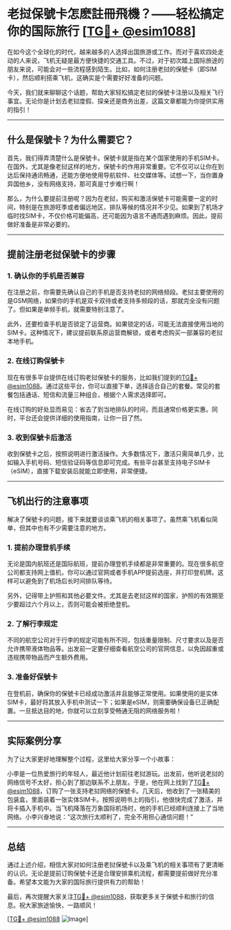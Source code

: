 # 老挝保號卡怎麽註冊飛機？——轻松搞定你的国际旅行 [[TG💪+ @esim1088](https://t.me/s/esim1088)]

在如今这个全球化的时代，越来越多的人选择出国旅游或工作。而对于喜欢四处走动的人来说，飞机无疑是最方便快捷的交通工具。不过，对于初次踏上国际旅途的朋友来说，可能会对一些流程感到陌生。比如，如何注册老挝的保號卡（即SIM卡），然后顺利搭乘飞机，这确实是个需要好好准备的问题。

今天，我们就来聊聊这个话题，帮助大家轻松搞定老挝的保號卡注册以及相关飞行事宜。无论你是计划去老挝度假、探亲还是商务出差，这篇文章都能为你提供实用的指引！

---

## 什么是保號卡？为什么需要它？

首先，我们得弄清楚什么是保號卡。保號卡就是指在某个国家使用的手机SIM卡。在国外，尤其是像老挝这样的地方，保號卡的作用非常重要。它不仅可以让你在到达后保持通讯畅通，还能方便地使用导航软件、社交媒体等。试想一下，当你置身异国他乡，没有网络支持，那可真是寸步难行啊！

那么，为什么要提前注册呢？因为在老挝，购买和激活保號卡可能需要一定的时间，特别是在旅游旺季或者偏远地区，排队等候的情况并不少见。如果到了机场才临时找SIM卡，不仅价格可能偏高，还可能因为语言不通而遇到麻烦。因此，提前做好准备是非常必要的。

---

## 提前注册老挝保號卡的步骤

### 1. 确认你的手机是否兼容

在注册之前，你需要先确认自己的手机是否支持老挝的网络频段。老挝主要使用的是GSM网络，如果你的手机是双卡双待或者支持多频段的话，那就完全没有问题了。但如果是单频手机，就需要特别注意了。

此外，还要检查手机是否锁定了运营商。如果锁定的话，可能无法直接使用当地的SIM卡。这种情况下，建议提前联系原运营商解锁，或者考虑购买一部兼容的老挝本地手机。

### 2. 在线订购保號卡

现在有很多平台提供在线订购老挝保號卡的服务，比如我们提到的[TG💪+ @esim1088](https://t.me/s/esim1088)。通过这些平台，你可以直接下单，选择适合自己的套餐。常见的套餐包括通话、短信和流量三种组合，根据个人需求选择即可。

在线订购的好处显而易见：省去了到当地排队的时间，而且通常价格更实惠。同时，平台还会提供详细的使用指南，让你一目了然。

### 3. 收到保號卡后激活

收到保號卡之后，按照说明进行激活操作。大多数情况下，激活只需简单几步，比如输入手机号码、短信验证码等信息即可完成。有些平台甚至支持电子SIM卡（eSIM），直接下载安装后就能立即使用，非常便捷。

---

## 飞机出行的注意事项

解决了保號卡的问题，接下来就要谈谈乘飞机的相关事项了。虽然乘飞机看似简单，但其中也有不少需要注意的地方。

### 1. 提前办理登机手续

无论是国内航班还是国际航班，提前办理登机手续都是非常重要的。现在很多航空公司都支持网上值机，你可以通过官网或者手机APP提前选座，并打印登机牌。这样可以避免到了机场后长时间排队等待。

另外，记得带上护照和其他必要文件。尤其是去老挝这样的国家，护照的有效期至少要超过六个月以上，否则可能会被拒绝登机。

### 2. 了解行李规定

不同的航空公司对于行李的规定可能有所不同，包括重量限制、尺寸要求以及是否允许携带液体物品等。出发前一定要仔细查看航空公司的官网信息，以免因超重或违规携带物品而产生额外费用。

### 3. 准备好保號卡

在登机前，确保你的保號卡已经成功激活并且能够正常使用。如果使用的是实体SIM卡，最好将其放入手机中测试一下；如果是eSIM，则需要确保设备已正确配置。一旦抵达目的地，你就可以立刻享受畅通无阻的网络服务啦！

---

## 实际案例分享

为了让大家更好地理解整个过程，这里给大家分享一个小故事：

小李是一位热爱旅行的年轻人，最近他计划前往老挝游玩。出发前，他听说老挝的网络信号不太好，担心到了那边联系不上朋友。于是，他在网上找到了[TG💪+ @esim1088](https://t.me/s/esim1088)，订购了一张支持老挝网络的保號卡。几天后，他收到了一张精美的包装盒，里面装着一张实体SIM卡。按照说明书上的指引，他很快完成了激活，并将卡插入手机中。当飞机降落在万象国际机场时，他的手机已经顺利连接上了当地网络。小李兴奋地说：“这次旅行太顺利了，完全不用担心通信问题！”

---

## 总结

通过上述介绍，相信大家对如何注册老挝保號卡以及乘飞机的相关事项有了更清晰的认识。无论是提前订购保號卡还是合理安排乘机流程，都需要提前做好充分准备。希望本文能为大家的国际旅行提供有力的帮助！

最后，再次提醒大家关注[TG💪+ @esim1088](https://t.me/s/esim1088)，获取更多关于保號卡和旅行的信息。祝大家旅途愉快，一路顺风！

[[TG💪+ @esim1088](https://t.me/s/esim1088) ![Image](https://i.postimg.cc/4NQfJmqS/Snipaste-2025-05-13-00-14-12.png)]
